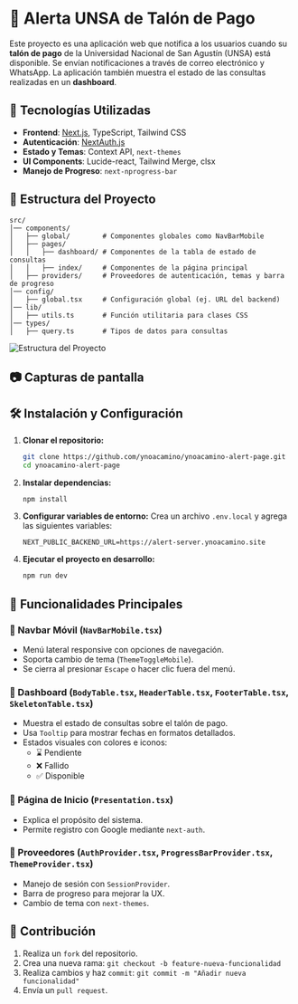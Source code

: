 # 📌 Alerta UNSA de Talón de Pago

Este proyecto es una aplicación web que notifica a los usuarios cuando su **talón de pago** de la Universidad Nacional de San Agustín (UNSA) está disponible. Se envían notificaciones a través de correo electrónico y WhatsApp. La aplicación también muestra el estado de las consultas realizadas en un **dashboard**.

## 🚀 Tecnologías Utilizadas

- **Frontend**: [Next.js](https://nextjs.org/), TypeScript, Tailwind CSS
- **Autenticación**: [NextAuth.js](https://next-auth.js.org/)
- **Estado y Temas**: Context API, `next-themes`
- **UI Components**: Lucide-react, Tailwind Merge, clsx
- **Manejo de Progreso**: `next-nprogress-bar`

## 📂 Estructura del Proyecto

```
src/
│── components/
│   ├── global/        # Componentes globales como NavBarMobile
│   ├── pages/
│   │   ├── dashboard/ # Componentes de la tabla de estado de consultas
│   │   ├── index/     # Componentes de la página principal
│   ├── providers/     # Proveedores de autenticación, temas y barra de progreso
│── config/
│   ├── global.tsx     # Configuración global (ej. URL del backend)
│── lib/
│   ├── utils.ts       # Función utilitaria para clases CSS
│── types/
│   ├── query.ts       # Tipos de datos para consultas
```

![Estructura del Proyecto](https://ynoa-uploader.ynoacamino.site/uploads/1738105025_Untitled-2024-11-30-1525%20%283%29.png)

## 📷 Capturas de pantalla


## 🛠 Instalación y Configuración

1. **Clonar el repositorio:**
   ```sh
   git clone https://github.com/ynoacamino/ynoacamino-alert-page.git
   cd ynoacamino-alert-page
   ```

2. **Instalar dependencias:**
   ```sh
   npm install
   ```

3. **Configurar variables de entorno:**
   Crea un archivo `.env.local` y agrega las siguientes variables:
   ```
   NEXT_PUBLIC_BACKEND_URL=https://alert-server.ynoacamino.site
   ```

4. **Ejecutar el proyecto en desarrollo:**
   ```sh
   npm run dev
   ```

## 📌 Funcionalidades Principales

### 🔹 Navbar Móvil (`NavBarMobile.tsx`)
- Menú lateral responsive con opciones de navegación.
- Soporta cambio de tema (`ThemeToggleMobile`).
- Se cierra al presionar `Escape` o hacer clic fuera del menú.

### 🔹 Dashboard (`BodyTable.tsx`, `HeaderTable.tsx`, `FooterTable.tsx`, `SkeletonTable.tsx`)
- Muestra el estado de consultas sobre el talón de pago.
- Usa `Tooltip` para mostrar fechas en formatos detallados.
- Estados visuales con colores e iconos:
  - ⌛ Pendiente
  - ❌ Fallido
  - ✅ Disponible

### 🔹 Página de Inicio (`Presentation.tsx`)
- Explica el propósito del sistema.
- Permite registro con Google mediante `next-auth`.

### 🔹 Proveedores (`AuthProvider.tsx`, `ProgressBarProvider.tsx`, `ThemeProvider.tsx`)
- Manejo de sesión con `SessionProvider`.
- Barra de progreso para mejorar la UX.
- Cambio de tema con `next-themes`.

## 🔗 Contribución
1. Realiza un `fork` del repositorio.
2. Crea una nueva rama: `git checkout -b feature-nueva-funcionalidad`
3. Realiza cambios y haz `commit`: `git commit -m "Añadir nueva funcionalidad"`
4. Envía un `pull request`.
